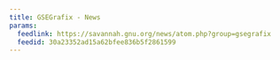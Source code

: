 ```yaml
---
title: GSEGrafix - News
params:
  feedlink: https://savannah.gnu.org/news/atom.php?group=gsegrafix
  feedid: 30a23352ad15a62bfee836b5f2861599
---
```

